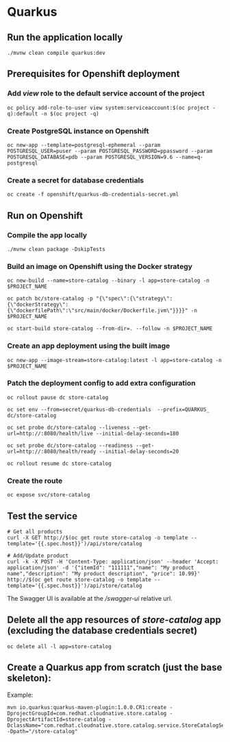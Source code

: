 # Quarkus

## Run the application locally

```
./mvnw clean compile quarkus:dev
```

## Prerequisites for Openshift deployment

### Add *view* role to the default service account of the project

```
oc policy add-role-to-user view system:serviceaccount:$(oc project -q):default -n $(oc project -q)
```

### Create PostgreSQL instance on Openshift
```
oc new-app --template=postgresql-ephemeral --param POSTGRESQL_USER=puser --param POSTGRESQL_PASSWORD=ppassword --param POSTGRESQL_DATABASE=pdb --param POSTGRESQL_VERSION=9.6 --name=q-postgresql
```

### Create a secret for database credentials
```
oc create -f openshift/quarkus-db-credentials-secret.yml
```

## Run on Openshift

### Compile the app locally
```
./mvnw clean package -DskipTests
```

### Build an image on Openshift using the Docker strategy
```
oc new-build --name=store-catalog --binary -l app=store-catalog -n $PROJECT_NAME

oc patch bc/store-catalog -p "{\"spec\":{\"strategy\":{\"dockerStrategy\":{\"dockerfilePath\":\"src/main/docker/Dockerfile.jvm\"}}}}" -n $PROJECT_NAME

oc start-build store-catalog --from-dir=. --follow -n $PROJECT_NAME
```

### Create an app deployment using the built image
```
oc new-app --image-stream=store-catalog:latest -l app=store-catalog -n $PROJECT_NAME
```

### Patch the deployment config to add extra configuration

```
oc rollout pause dc store-catalog

oc set env --from=secret/quarkus-db-credentials  --prefix=QUARKUS_ dc/store-catalog

oc set probe dc/store-catalog --liveness --get-url=http://:8080/health/live --initial-delay-seconds=180

oc set probe dc/store-catalog --readiness --get-url=http://:8080/health/ready --initial-delay-seconds=20

oc rollout resume dc store-catalog
```

### Create the route
```
oc expose svc/store-catalog
```

## Test the service
```
# Get all products
curl -X GET http://$(oc get route store-catalog -o template --template='{{.spec.host}}')/api/store/catalog

# Add/Update product
curl -k -X POST -H 'Content-Type: application/json' --header 'Accept: application/json' -d '{"itemId": "111111","name": "My product name","description": "My product description", "price": 10.99}' http://$(oc get route store-catalog -o template --template='{{.spec.host}}')/api/store/catalog
```

The Swagger UI is available at the */swagger-ui* relative url.

## Delete all the app resources of *store-catalog* app (excluding the database credentials secret)
```
oc delete all -l app=store-catalog 
```

## Create a Quarkus app from scratch (just the base skeleton):

Example:
```
mvn io.quarkus:quarkus-maven-plugin:1.0.0.CR1:create -DprojectGroupId=com.redhat.cloudnative.store.catalog -DprojectArtifactId=store-catalog -DclassName="com.redhat.cloudnative.store.catalog.service.StoreCatalogService" -Dpath="/store-catalog"
```